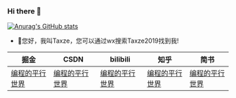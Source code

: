 ### Hi there 👋
[![Anurag's GitHub stats](https://github-readme-stats.vercel.app/api?username=taxze6)](https://github.com/anuraghazra/github-readme-stats)


- 👀您好，我叫Taxze，您可以通过wx搜索Taxze2019找到我!


|  掘金   |  CSDN  |  bilibili  |   知乎  | 简书 |
|  ----   | ----   |  ----  | ----    | ----|
| [编程的平行世界](https://juejin.cn/user/598591926699358)  | [编程的平行世界](https://blog.csdn.net/txaz6) |[编程的平行世界](https://space.bilibili.com/494742622)|[编程的平行世界](https://www.zhihu.com/people/taxze)|[编程的平行世界](https://www.jianshu.com/u/0cf1892ddfd9)|

